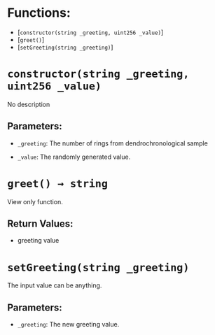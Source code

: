 

# Functions:
- [`constructor(string _greeting, uint256 _value)`]
- [`greet()`]
- [`setGreeting(string _greeting)`]


# `constructor(string _greeting, uint256 _value)`
No description
## Parameters:
- `_greeting`: The number of rings from dendrochronological sample

- `_value`: The randomly generated value.
# `greet() → string`
View only function. 

## Return Values:
- greeting value
# `setGreeting(string _greeting)`
The input value can be anything.

## Parameters:
- `_greeting`: The new greeting value.

